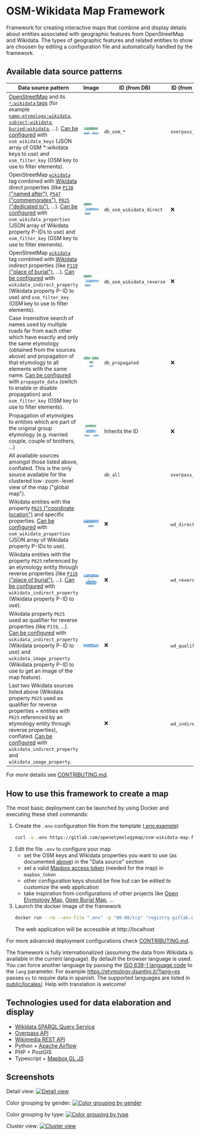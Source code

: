 # OSM-Wikidata Map Framework

Framework for creating interactive maps that combine and display details about entities associated with geographic features from OpenStreetMap and Wikidata. The types of geographic features and related entities to show are choosen by editing a configuration file and automatically handled by the framework.

## Available data source patterns

| Data source pattern                                                                                                                                                                                                                                                                                                                                                                                                                                                                                                                                                                                                  | Image                                                                                | ID (from DB)      | ID (from APIs) |
| -------------------------------------------------------------------------------------------------------------------------------------------------------------------------------------------------------------------------------------------------------------------------------------------------------------------------------------------------------------------------------------------------------------------------------------------------------------------------------------------------------------------------------------------------------------------------------------------------------------------- | ------------------------------------------------------------------------------------ | ----------------- | -------------- |
| [OpenStreetMap](https://www.openstreetmap.org/about) and its [`*:wikidata` tags](https://wiki.openstreetmap.org/wiki/Key:wikidata#Secondary_Wikidata_links) (for example [`name:etymology:wikidata`](https://wiki.openstreetmap.org/wiki/Key:name:etymology:wikidata), [`subject:wikidata`](https://wiki.openstreetmap.org/wiki/Key:subject), [`buried:wikidata`](https://wiki.openstreetmap.org/wiki/Key:wikidata#Secondary_Wikidata_links), ...). [Can be configured](.env.example) with `osm_wikidata_keys` (JSON array of OSM \*:wikidata keys to use) and `osm_filter_key` (OSM key to use to filter elements). | ![OpenStreetMap name:etymology:wikidata pattern](images/data/osm_name_etymology.png) | `db_osm_*`        | `overpass_osm_*`   |
| OpenStreetMap [`wikidata`](https://wiki.openstreetmap.org/wiki/Key:wikidata) tag combined with [Wikidata](https://www.wikidata.org/wiki/Wikidata:Introduction) direct properties (like [`P138` ("named after")](https://www.wikidata.org/wiki/Property:P138), [`P547` ("commemorates")](https://www.wikidata.org/wiki/Property:P547), [`P825` ("dedicated to")](https://www.wikidata.org/wiki/Property:P825), ...). [Can be configured](.env.example) with `osm_wikidata_properties` (JSON array of Wikidata property P-IDs to use) and `osm_filter_key` (OSM key to use to filter elements).                               | ![OpenStreetMap wikidata pattern](images/data/osm_wikidata.png)                      | `db_osm_wikidata_direct` | :x:            |
| OpenStreetMap [`wikidata`](https://wiki.openstreetmap.org/wiki/Key:wikidata) tag combined with [Wikidata](https://www.wikidata.org/wiki/Wikidata:Introduction) indirect properties (like [`P119` ("place of burial")](https://www.wikidata.org/wiki/Property:P138), ...). [Can be configured](.env.example) with `wikidata_indirect_property` (Wikidata property P-ID to use) and `osm_filter_key` (OSM key to use to filter elements).                               | ![OpenStreetMap wikidata pattern](images/data/osm_wikidata.png)                      | `db_osm_wikidata_reverse` | :x:            |
| Case insensitive search of names used by multiple roads far from each other which have exactly and only the same etymology (obtained from the sources above) and propagation of that etymology to all elements with the same name. [Can be configured](.env.example) with `propagate_data` (switch to enable or disable propagation) and `osm_filter_key` (OSM key to use to filter elements).                                                                                                                                                                                                                       | ![Propagation image](images/data/propagation.png)                                    | `db_propagated`   | :x:            |
| Propagation of etymolgies to entities which are part of the original group etymology (e.g. married couple, couple of brothers, ...)                                                                                                                                                                                                                                                                                                                                                                                                                                                                                  | ![Parts propagation image](images/data/part_of.png)                                  | Inherits the ID   | :x:            |
| All available sources amongst those listed above, conflated. This is the only source available for the clustered low-zoom-level view of the map ("global map").                                                                                                                                                                                                                                                                                                                                                                                                                                                                               |                                                                                      | `db_all`          | `overpass_all` |
| Wikidata entities with the property [`P625` ("coordinate location")](https://www.wikidata.org/wiki/Property:P625) and specific properties. [Can be configured](.env.example) with `osm_wikidata_properties` (JSON array of Wikidata property P-IDs to use).                                                                                                                                                                                                                                                                                                                                                          | ![Wikidata direct relation image](images/data/wd_direct.png)                         | :x:               | `wd_direct`    |
| Wikidata entities with the property `P625` referenced by an etymology entity through reverse properties (like [`P119` ("place of burial")](https://www.wikidata.org/wiki/Property:P119), ...). [Can be configured](.env.example) with `wikidata_indirect_property` (Wikidata property P-ID to use).                                                                                                                                                                                                                                                                                                                  | ![Wikidata reverse relation image](images/data/wd_reverse.png)                       | :x:               | `wd_reverse`   |
| Wikidata property `P625` used as qualifier for reverse properties (like `P119`, ...). [Can be configured](.env.example) with `wikidata_indirect_property` (Wikidata property P-ID to use) and `wikidata_image_property` (Wikidata property P-ID to use to get an image of the map feature).                                                                                                                                                                                                                                                                                                                          | ![Wikidata qualifier relation image](images/data/wd_qualifier.png)                   | :x:               | `wd_qualifier` |
| Last two Wikidata sources listed above (Wikidata property `P625` used as qualifier for reverse properties + entities with `P625` referenced by an etymology entity through reverse properties), conflated. [Can be configured](.env.example) with `wikidata_indirect_property` and `wikidata_image_property`.                                                                                                                                                                                                                                                                                                         |                                                                                      | :x:               | `wd_indirect`  |

For more details see [CONTRIBUTING.md](CONTRIBUTING.md).

## How to use this framework to create a map

The most basic deployment can be launched by using Docker and executing these shell commands:

1. Create the `.env` configuration file from the template ([.env.example](.env.example))
   ```sh
   curl -o .env https://gitlab.com/openetymologymap/osm-wikidata-map-framework/-/raw/main/.env.example
   ```
2. Edit the file `.env` to configure your map
   - set the OSM keys and Wikidata properties you want to use (as documented [above](#available-data-source-patterns)) in the "Data source" section
   - set a valid [Mapbox access token](https://docs.mapbox.com/help/getting-started/access-tokens/) (needed for the map) in `mapbox_token`
   - other configuration keys should be fine but can be edited to customize the web application
   - take inspiration from configurations of other projects like [Open Etymology Map](https://gitlab.com/openetymologymap/open-etymology-map/-/blob/main/.env.example), [Open Burial Map](https://gitlab.com/openetymologymap/open-burial-map/-/blob/main/.env.example), ...
3. Launch the docker image of the framework
   ```sh
   docker run --rm --env-file ".env" -p "80:80/tcp" "registry.gitlab.com/openetymologymap/osm-wikidata-map-framework:latest"
   ```
   The web application will be accessible at http://localhost

For more advanced deployment configurations check [CONTRIBUTING.md](CONTRIBUTING.md#deployment).

The framework is fully internationalized (assuming the data from Wikidata is available in the current language).
By default the browser language is used.
You can force another language by passing the [ISO 639-1 language code](https://www.loc.gov/standards/iso639-2/php/code_list.php) to the `lang` parameter.
For example https://etymology.dsantini.it/?lang=es passes `es` to require data in spanish.
The supported languages are listed in [public/locales/](public/locales/).
Help with translation is welcome!

## Technologies used for data elaboration and display

- [Wikidata SPARQL Query Service](https://www.wikidata.org/wiki/Wikidata:SPARQL_query_service)
- [Overpass API](https://wiki.openstreetmap.org/wiki/Overpass_API)
- [Wikimedia REST API](https://en.wikipedia.org/api/rest_v1/)
- Python + [Apache Airflow](https://airflow.apache.org/)
- PHP + PostGIS
- Typescript + [Mapbox GL JS](https://www.mapbox.com/mapbox-gljs)

## Screenshots

Detail view:
[![Detail view](images/blue.jpeg)](https://etymology.dsantini.it/#13.404,52.519,16.0,blue)

Color grouping by gender:
[![Color grouping by gender](images/by_gender.jpeg)](https://etymology.dsantini.it/#13.385,52.517,13.3,gender)

Color grouping by type:
[![Color grouping by type](images/by_type.jpeg)](https://etymology.dsantini.it/#13.385,52.517,13.3,type)

Cluster view:
[![Cluster view](images/clusters.jpeg)](https://etymology.dsantini.it/#6.460,50.839,6.0,blue)
